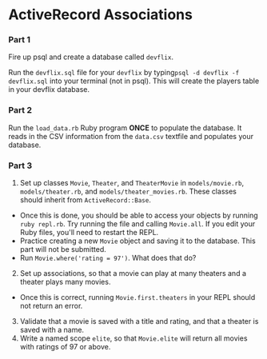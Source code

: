 # ActiveRecord Associations

### Part 1

Fire up psql and create a database called `devflix`.

Run the `devflix.sql` file for your `devflix` by typing`psql -d devflix -f devflix.sql` into your terminal (not in psql). This will create the players table in your devflix database.

### Part 2

Run the `load_data.rb` Ruby program __ONCE__ to populate the database. It reads in the CSV information from the `data.csv` textfile and populates your database.

### Part 3

1. Set up classes `Movie`, `Theater`, and `TheaterMovie` in `models/movie.rb`, `models/theater.rb`, and `models/theater_movies.rb`. These classes should inherit from `ActiveRecord::Base`.
  * Once this is done, you should be able to access your objects by running `ruby repl.rb`. Try running the file and calling `Movie.all`. If you edit your Ruby files, you'll need to restart the REPL.
  * Practice creating a new `Movie` object and saving it to the database. This part will not be submitted.
  * Run `Movie.where('rating = 97')`. What does that do?
2. Set up associations, so that a movie can play at many theaters and a theater plays many movies.
  * Once this is correct, running `Movie.first.theaters` in your REPL should not return an error.
3. Validate that a movie is saved with a title and rating, and that a theater is saved with a name.
4. Write a named scope `elite`, so that `Movie.elite` will return all movies with ratings of 97 or above.
